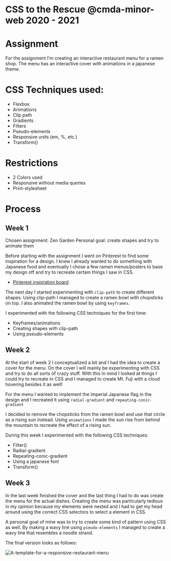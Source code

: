 # CSS to the Rescue @cmda-minor-web 2020 - 2021

# Assignment

For the assignment I'm creating an interactive restaurant menu for a ramen shop.
The menu has an interactive cover with animations in a japanese theme.

# CSS Techniques used:

-  Flexbox
-  Animations
-  Clip path
-  Gradients
-  Filters
-  Pseudo-elements
-  Responsive units (em, %, etc.)
-  Transform()

# Restrictions

-  2 Colors used
-  Responsive without media queries
-  Print-stylesheet

# Process

## Week 1

Chosen assignment: Zen Garden Personal goal: create shapes and try to animate
them

Before starting with the assignment I went on Pinterest to find some inspiration
for a design. I knew I already wanted to do something with Japanese food and
eventually I chose a few ramen menus/posters to base my design off and try to
recreate certain things I saw in CSS.

-  [Pinterest inspiration board](https://nl.pinterest.com/benlangenberg987/door-mij-bewaard)

The next day I started experimenting with `clip-path` to create different
shapes. Using clip-path I managed to create a ramen bowl with chopsticks on top.
I also animated the ramen bowl by using `keyframes`.

I experimented with the following CSS techniques for the first time:

-  Keyframes/animations
-  Creating shapes with clip-path
-  Using pseudo-elements

## Week 2

At the start of week 2 I conceptualized a bit and I had the idea to create a
cover for the menu. On the cover I will mainly be experimenting with CSS and try
to do all sorts of crazy stuff. With this in mind I looked at things I could try
to recreate in CSS and I managed to create Mt. Fuji with a cloud hovering
besides it as well!

For the menu I wanted to implement the imperial Japanese flag in the design and
I recreated it using `radial-gradient` and `repeating-conic-gradient`

I decided to remove the chopsticks from the ramen bowl and use that circle as a
rising sun instead. Using `animations` I made the sun rise from behind the
mountain to recreate the effect of a rising sun.

During this week I experimented with the following CSS techniques:

-  Filter()
-  Radial-gradient
-  Repeating-conic-gradient
-  Using a japanese font
-  Transform()

## Week 3

In the last week finished the cover and the last thing I had to do was create
the menu for the actual dishes. Creating the menu was particularly tedious in my
opinion because my elements were nested and I had to get my head around using
the correct CSS selectors to select a element in CSS.

A personal goal of mine was to try to create some kind of pattern using CSS as
well. By making a wavy line using `pseudo-elements` I managed to create a wavy
line that resembles a noodle strand.

The final version looks as follows:

![A-template-for-a-responsive-restaurant-menu](https://user-images.githubusercontent.com/43675725/109826216-dc3f1080-7c3a-11eb-976e-924ebb10f871.png)
